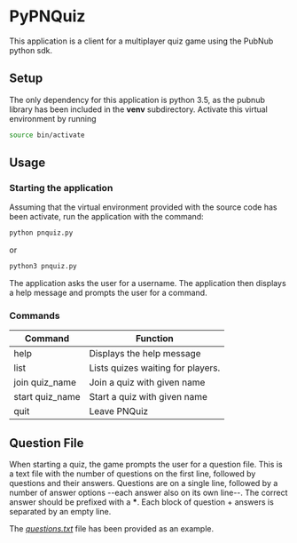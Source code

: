# PyPNQuiz
This application is a client for a multiplayer quiz game using the PubNub python sdk.

## Setup
The only dependency for this application is python 3.5, as the pubnub library has been included in the __venv__ subdirectory.
Activate this virtual environment by running 
```sh
source bin/activate
```

## Usage
### Starting the application
Assuming that the virtual environment provided with the source code has been activate, run the application with the command:
```sh
python pnquiz.py
```
or 
```sh
python3 pnquiz.py
```
The application asks the user for a username. The application then displays a help message and prompts the user for a command.

### Commands
| Command         | Function |
|-----------------|----------|
| help            | Displays the help message |
| list            | Lists quizes waiting for players. |
| join quiz_name  | Join a quiz with given name |
| start quiz_name | Start a quiz with given name |
| quit            | Leave PNQuiz |

## Question File
When starting a quiz, the game prompts the user for a question file. This is a text file with the number of questions on the first line,
followed by questions and their answers. Questions are on a single line, followed by a number of answer options --each answer also on its own line--.
The correct answer should be prefixed with a __*__. Each block of question + answers is separated by an empty line.

The [_questions.txt_](questions.txt) file has been provided as an example.


